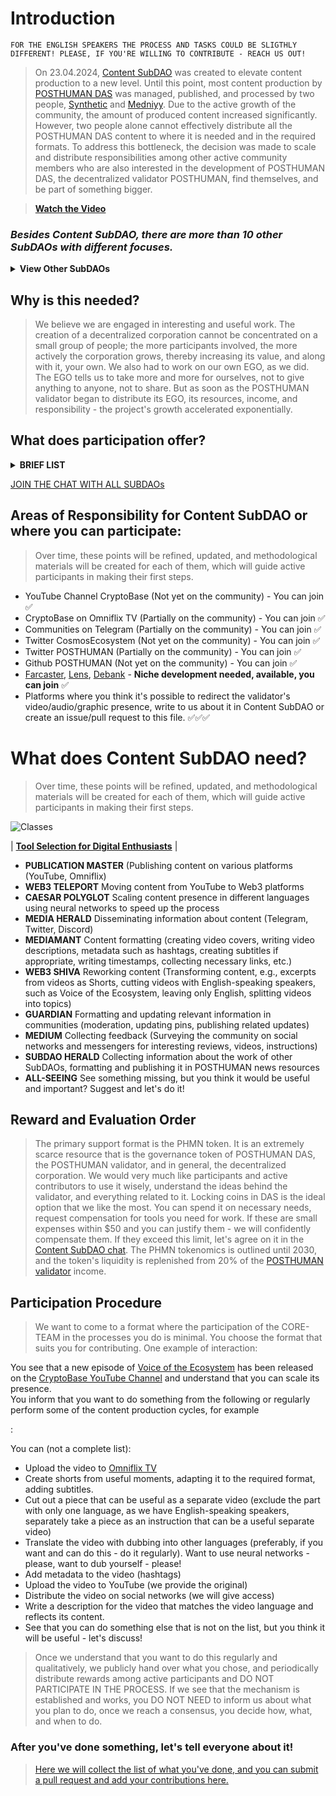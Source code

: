 # Introduction

`FOR THE ENGLISH SPEAKERS THE PROCESS AND TASKS COULD BE SLIGTHLY DIFFERENT! PLEASE, IF YOU'RE WILLING TO CONTRIBUTE - REACH US OUT!`
> On 23.04.2024, [Content SubDAO](https://daodao.zone/dao/juno1ujl7hlglktdll3g8d3sttw83vw969ncwl3npzfaj7qplgzhhu92qdfdte4) was created to elevate content production to a new level. Until this point, most content production by [POSTHUMAN DAS](https://daodao.zone/dao/juno1h5ex5dn62arjwvwkh88r475dap8qppmmec4sgxzmtdn5tnmke3lqwpplgg/treasury) was managed, published, and processed by two people, [Synthetic](https://github.com/SyntheticV) and [Medniyy](https://github.com/Medniyy). Due to the active growth of the community, the amount of produced content increased significantly. However, two people alone cannot effectively distribute all the POSTHUMAN DAS content to where it is needed and in the required formats. To address this bottleneck, the decision was made to scale and distribute responsibilities among other active community members who are also interested in the development of POSTHUMAN DAS, the decentralized validator POSTHUMAN, find themselves, and be part of something bigger. <br/>

> [**Watch the Video**](https://omniflix.tv/iv/66643035f28ee55e695b4e0c)

### **_Besides Content SubDAO, there are more than 10 other SubDAOs with different focuses._** <br/>
**<details><summary>View Other SubDAOs</summary>**

![Screenshot 07-06-2024 112458](https://github.com/Validator-POSTHUMAN/Content-SubDAO/assets/92199696/6359047f-1b4c-4af8-8be3-86bacbd4b352)
![image](https://github.com/Validator-POSTHUMAN/Content-SubDAO/assets/92199696/2ebeef2a-8e77-4d48-9f3e-cd37d67b4f08)
</details>

## Why is this needed?

> We believe we are engaged in interesting and useful work. The creation of a decentralized corporation cannot be concentrated on a small group of people; the more participants involved, the more actively the corporation grows, thereby increasing its value, and along with it, your own. We also had to work on our own EGO, as we did. The EGO tells us to take more and more for ourselves, not to give anything to anyone, not to share. But as soon as the POSTHUMAN validator began to distribute its EGO, its resources, income, and responsibility - the project's growth accelerated exponentially.

## What does participation offer?

**<details><summary>BRIEF LIST</summary>**

> Everyone always chooses for themselves what they want to do, who they want to be. If you don't choose, it's a clear reason to think. Here is a brief (not exhaustive) list of what you can gain from participating in various SubDAOs:

### Right to Self-Determination

No one tells you who to be. If you enjoy creativity - engage in creativity. If you are impressed by finance - engage in finance. If you are searching for yourself - try different things until you find what you like.

### Absence of Judgment

We do not categorize or label people. People on the internet, Earthlings, why feud when we can be friends?

### Friendly and Experienced Community

In our communities, we cultivate a culture and respect for other members. If you are just starting your journey, we will support and guide you. We won't do everything for you, but we are ready to share knowledge and experience.

### Acquiring New Skills and Improving Existing Ones

By creating value - you learn. I always perceive all my actions as a paid internship, or advanced training courses, or as leveling up my character. Well-edited video - improved Editor skills. Well-made infographics - improved Designer skills. Well-translated text - improved Polyglot skills, and so on.

### Rewards

POSTHUMAN DAS has resources. They are in its treasury. These resources will return many times over if distributed and supported by those who support you. We always support active community members who bring value to POSTHUMAN DAS and the POSTHUMAN validator.
</details>

[JOIN THE CHAT WITH ALL SUBDAOs](https://t.me/+yC2Ju8HFPqMxNzEy)

## Areas of Responsibility for Content SubDAO or where you can participate:

> Over time, these points will be refined, updated, and methodological materials will be created for each of them, which will guide active participants in making their first steps.

- YouTube Channel CryptoBase (Not yet on the community) - You can join ✅
- CryptoBase on Omniflix TV (Partially on the community) - You can join ✅
- Communities on Telegram (Partially on the community) - You can join ✅
- Twitter CosmosEcosystem (Not yet on the community) - You can join ✅
- Twitter POSTHUMAN (Partially on the community) - You can join ✅
- Github POSTHUMAN (Not yet on the community) - You can join ✅
- [Farcaster](https://www.farcaster.xyz/), [Lens](https://www.lens.xyz/), [Debank](https://debank.com) - **Niche development needed, available, you can join** ✅
- Platforms where you think it's possible to redirect the validator's video/audio/graphic presence, write to us about it in Content SubDAO or create an issue/pull request to this file. ✅✅✅

# What does Content SubDAO need?

> Over time, these points will be refined, updated, and methodological materials will be created for each of them, which will guide active participants in making their first steps.

![Classes](https://github.com/Validator-POSTHUMAN/Content-SubDAO/assets/92199696/689e833d-df31-409c-80c7-e138d8f264a5)

| [**Tool Selection for Digital Enthusiasts**](https://github.com/Validator-POSTHUMAN/Content-SubDAO/blob/main/%D0%A0%D0%B5%D0%BA%D0%BE%D0%BC%D0%B5%D0%BD%D0%B4%D0%B0%D1%86%D0%B8%D0%B8%20%D0%BF%D0%BE%20%D1%81%D0%BE%D1%84%D1%82%D1%83.md)
|
- **PUBLICATION MASTER** (Publishing content on various platforms (YouTube, Omniflix)
- **WEB3 TELEPORT** Moving content from YouTube to Web3 platforms
- **CAESAR POLYGLOT** Scaling content presence in different languages using neural networks to speed up the process
- **MEDIA HERALD** Disseminating information about content (Telegram, Twitter, Discord)
- **MEDIAMANT** Content formatting (creating video covers, writing video descriptions, metadata such as hashtags, creating subtitles if appropriate, writing timestamps, collecting necessary links, etc.)
- **WEB3 SHIVA** Reworking content (Transforming content, e.g., excerpts from videos as Shorts, cutting videos with English-speaking speakers, such as Voice of the Ecosystem, leaving only English, splitting videos into topics)
- **GUARDIAN** Formatting and updating relevant information in communities (moderation, updating pins, publishing related updates)
- **MEDIUM** Collecting feedback (Surveying the community on social networks and messengers for interesting reviews, videos, instructions)
- **SUBDAO HERALD** Collecting information about the work of other SubDAOs, formatting and publishing it in POSTHUMAN news resources
- **ALL-SEEING** See something missing, but you think it would be useful and important? Suggest and let's do it!

## Reward and Evaluation Order

> The primary support format is the PHMN token. It is an extremely scarce resource that is the governance token of POSTHUMAN DAS, the POSTHUMAN validator, and in general, the decentralized corporation. We would very much like participants and active contributors to use it wisely, understand the ideas behind the validator, and everything related to it. Locking coins in DAS is the ideal option that we like the most. You can spend it on necessary needs, request compensation for tools you need for work. If these are small expenses within $50 and you can justify them - we will confidently compensate them. If they exceed this limit, let's agree on it in the [Content SubDAO chat](https://t.me/+yC2Ju8HFPqMxNzEy). The PHMN tokenomics is outlined until 2030, and the token's liquidity is replenished from 20% of the [POSTHUMAN validator](https://posthuman.digital/) income.

## Participation Procedure

> We want to come to a format where the participation of the CORE-TEAM in the processes you do is minimal. You choose the format that suits you for contributing. One example of interaction:

You see that a new episode of [Voice of the Ecosystem](https://www.youtube.com/watch?v=JZ5Flip26ao) has been released on the [CryptoBase YouTube Channel](https://www.youtube.com/channel/UCT8g3Ki-EO0UHhP2DFPXi2A) and understand that you can scale its presence. <br/> You inform that you want to do something from the following or regularly perform some of the content production cycles, for example

:

You can (not a complete list):
- Upload the video to [Omniflix TV](https://omniflix.tv/)
- Create shorts from useful moments, adapting it to the required format, adding subtitles.
- Cut out a piece that can be useful as a separate video (exclude the part with only one language, as we have English-speaking speakers, separately take a piece as an instruction that can be a useful separate video)
- Translate the video with dubbing into other languages (preferably, if you want and can do this - do it regularly). Want to use neural networks - please, want to dub yourself - please!
- Add metadata to the video (hashtags)
- Upload the video to YouTube (we provide the original)
- Distribute the video on social networks (we will give access)
- Write a description for the video that matches the video language and reflects its content.
- See that you can do something else that is not on the list, but you think it will be useful - let's discuss!

> Once we understand that you want to do this regularly and qualitatively, we publicly hand over what you chose, and periodically distribute rewards among active participants and DO NOT PARTICIPATE IN THE PROCESS. If we see that the mechanism is established and works, you DO NOT NEED to inform us about what you plan to do, once we reach a consensus, you decide how, what, and when to do.

### **After you've done something, let's tell everyone about it!**<br/>
> [Here we will collect the list of what you've done, and you can submit a pull request and add your contributions here.](https://github.com/Validator-POSTHUMAN/Content-SubDAO/blob/main/Community%20contributions.md)
